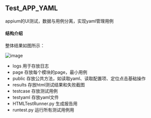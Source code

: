 ## Test_APP_YAML
appium的UI测试，数据与用例分离，实现yaml管理用例

#### 结构介绍
整体结果如图所示：

![image](https://github.com/NJ-zero/Test_APP_YAML/raw/master/framework.png)

- logs 用于存放日志
- page 存放每个模块的page，最小用例
- public 存放公共方法，如读取yaml、读取配置项、定位点击基础操作
- results 存放html测试结果和失败截图
- testcase 存放测试用例
- testyaml 存放yaml文件
- HTMLTestRunner.py 生成报告用
- runtest.py 运行所有测试用例用
